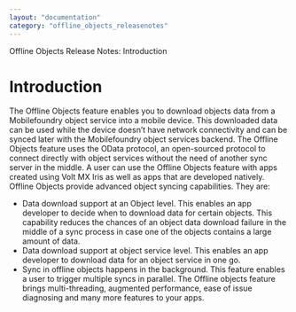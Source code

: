 ```yaml
---
layout: "documentation"
category: "offline_objects_releasenotes"
---
```

                            
Offline Objects Release Notes: Introduction

Introduction
============

The Offline Objects feature enables you to download objects data from a Mobilefoundry object service into a mobile device. This downloaded data can be used while the device doesn’t have network connectivity and can be synced later with the Mobilefoundry object services backend. The Offline Objects feature uses the OData protocol, an open-sourced protocol to connect directly with object services without the need of another sync server in the middle. A user can use the Offline Objects feature with apps created using Volt MX Iris as well as apps that are developed natively. Offline Objects provide advanced object syncing capabilities. They are:

*   Data download support at an Object level. This enables an app developer to decide when to download data for certain objects. This capability reduces the chances of an object data download failure in the middle of a sync process in case one of the objects contains a large amount of data.
*   Data download support at object service level. This enables an app developer to download data for an object service in one go.
*   Sync in offline objects happens in the background. This feature enables a user to trigger multiple syncs in parallel. The Offline objects feature brings multi-threading, augmented performance, ease of issue diagnosing and many more features to your apps.
<!--- 
<table style="margin-left: 0;margin-right: auto;mc-table-style: url('Resources/TableStyles/Basic.css');" class="TableStyle-Basic" cellspacing="0" data-mc-conditions="Default.HTML5 Only,Default.HTML"><colgroup><col style="width: 37px;" class="TableStyle-Basic-Column-Column1"> <col style="width: 51px;" class="TableStyle-Basic-Column-Column1"> <col class="TableStyle-Basic-Column-Column1"></colgroup><tbody><tr class="TableStyle-Basic-Body-Body1"><td class="TableStyle-Basic-BodyE-Column1-Body1">Rev</td><td class="TableStyle-Basic-BodyE-Column1-Body1">Author</td><td class="TableStyle-Basic-BodyD-Column1-Body1">Edits</td></tr><tr class="TableStyle-Basic-Body-Body1"><td class="TableStyle-Basic-BodyB-Column1-Body1">1.0</td><td class="TableStyle-Basic-BodyB-Column1-Body1">PK</td><td class="TableStyle-Basic-BodyA-Column1-Body1">PK</td></tr></tbody></table>

[Open topic with navigation](../Content/Introduction.html)

-->